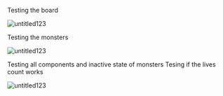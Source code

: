 Testing the board

![untitled123](https://cloud.githubusercontent.com/assets/8260656/11318061/412a9d5c-9069-11e5-8758-14f922377476.png)


Testing the monsters

![untitled123](https://cloud.githubusercontent.com/assets/8260656/11318069/6bd02a7c-9069-11e5-8989-66ab4f36dbe9.png)


Testing all components and inactive state of monsters
Tesing if the lives count works


![untitled123](https://cloud.githubusercontent.com/assets/8260656/11318076/cc03b68e-9069-11e5-96fa-d83f550f9510.png)
